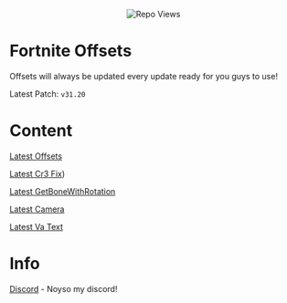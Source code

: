<p align="center"> <img src="https://komarev.com/ghpvc/?username=LaLunaKernel&label=Repo%20views&color=0e75b6&style=flat" alt="Repo Views" /> </p>

# Fortnite Offsets

Offsets will always be updated every update ready for you guys to use!

Latest Patch: ``v31.20``

# Content

[Latest Offsets](https://github.com/LaLunaKernel/FortniteOffsets/blob/main/offsets.hpp)

[Latest Cr3 Fix](https://github.com/LaLunaKernel/FortniteOffsets/blob/main/cr3.cp))

[Latest GetBoneWithRotation](https://github.com/LaLunaKernel/FortniteOffsets/blob/main/GetBoneWithRotation.h)

[Latest Camera](https://github.com/LaLunaKernel/FortniteOffsets/blob/main/camera.h)

[Latest Va Text](https://github.com/LaLunaKernel/FortniteOffsets/blob/main/va_text.h)

# Info

[Discord](https://discord.gg/KveH4XxYXG) - Noyso my discord!
